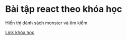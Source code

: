 # Bài tập react theo khóa học

Hiển thị dánh sách monster và tìm kiếm

[Link khóa học](https://freecoursesite.com/1-complete-react-developer-in-2019-w-redux-hooks-graphql/)